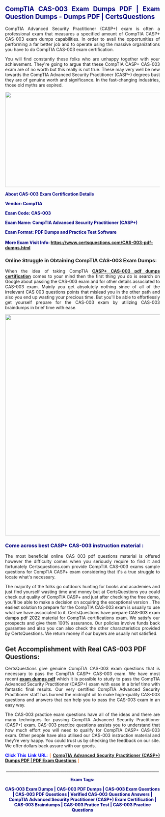 <h2 style="text-align: justify;"><span style="color: #000080;">CompTIA CAS-003 Exam Dumps PDF | Exam Question Dumps - Dumps PDF | CertsQuestions</span></h2>
<p style="text-align: justify;">CompTIA Advanced Security Practitioner (CASP+) exam is often a professional exam that measures a specified amount of CompTIA CASP+ CAS-003 exam dumps capabilities. In order to avail the opportunities of performing a far better job and to operate using the massive organizations you have to do CompTIA CAS-003 exam certification.</p>
<p style="text-align: justify;">You will find constantly these folks who are unhappy together with your achievement. They're going to argue that these CompTIA CASP+ CAS-003 exam are of no worth but this really is not true. These may very well be new towards the CompTIA Advanced Security Practitioner (CASP+) degrees bust they are of genuine worth and significance. In the fast-changing industries, those old myths are expired.</p>
<p><img style="display: block; margin-left: auto; margin-right: auto;" src="https://i.imgur.com/eaP4ae9.png" width="840" height="310" /></p>
<p><span style="color: #000080;"><strong>About CAS-003 Exam Certification Details</strong></span></p>
<p><span style="color: #000080;"><strong>Vendor: CompTIA<br /></strong></span></p>
<p><span style="color: #000080;"><strong>Exam Code: CAS-003</strong></span></p>
<p><span style="color: #000080;"><strong>Exam Name: CompTIA Advanced Security Practitioner (CASP+)</strong></span></p>
<p><span style="color: #000080;"><strong>Exam Format: PDF Dumps and Practice Test Software<br /><br />More Exam Visit Info: <span style="color: #ff6600;"><a href="https://www.certsquestions.com/CAS-003-pdf-dumps.html">https://www.certsquestions.com/CAS-003-pdf-dumps.html</a></span></strong></span></p>
<h3>Online Struggle in Obtaining CompTIA CAS-003 Exam Dumps:</h3>
<p style="text-align: justify;">When the idea of taking CompTIA <a href="https://www.certsquestions.com/CAS-003-pdf-dumps.html"><strong>CASP+ CAS-003 pdf dumps certification</strong></a> comes to your mind then the first thing you do is search on Google about passing the CAS-003 exam and for other details associated to CAS-003 exam. Mainly you get absolutely nothing since of all of the irrelevant CAS 003 questions points that mislead you in the other path and also you end up wasting your precious time. But you'll be able to effortlessly get yourself prepare for the CAS-003 exam by utilizing CAS-003 braindumps in brief time with ease.</p>
<p><a href="https://www.certsquestions.com/CAS-003-pdf-dumps.html"><img style="display: block; margin-left: auto; margin-right: auto;" src="https://i.imgur.com/pxhoKQ2.png" width="720" /></a></p>
<h3><span style="color: #000080;">Come across best CASP+ CAS-003 instruction material :</span></h3>
<p style="text-align: justify;">The most beneficial online CAS 003 pdf questions material is offered however the difficulty comes when you seriously require to find it and fortunately Certsquestions.com provide CompTIA CAS-003 exams sample questions for CompTIA CASP+ exam considering that it's a true struggle to locate what's necessary.</p>
<p style="text-align: justify;">The majority of the folks go outdoors hunting for books and academies and just find yourself wasting time and money but at CertsQuestions you could check out quality of CompTIA CASP+ and just after checking the free demo, you'll be able to make a decision on acquiring the exceptional version . The easiest solution to prepare for the CompTIA CAS-003 exam is usually to use what we have associated to it. CertsQuestions have <span style="color: #000000;">prepare CAS-003 exam dumps pdf 2022</span> material for CompTIA certifications exam. We satisfy our prospects and give them 100% assurance. Our policies involve funds back guarantee and also you can also check the other characteristics provided by CertsQuestions. We return money if our buyers are usually not satisfied.</p>
<h2>Get Accomplishment with Real CAS-003 PDF Questions:</h2>
<p style="text-align: justify;">CertsQuestions give genuine CompTIA CAS-003 exam questions that is necessary to pass the CompTIA CASP+ CAS-003 exam. We have most recent<strong>&nbsp;<a href="https://www.certsquestions.com/">exam dumps pdf</a></strong>&nbsp;which it is possible to study to pass the CompTIA Advanced Security Practitioner (CASP+) exam with ease in a brief time with fantastic final results. Our very certified CompTIA Advanced Security Practitioner staff has burned the midnight oil to make high-quality CAS-003 questions and answers that can help you to pass the CAS-003 exam in an easy way.</p>
<p style="text-align: justify;">The CAS-003 practice exam questions have all of the ideas and there are many techniques for passing CompTIA Advanced Security Practitioner (CASP+) exam. CAS-003 practice questions assists you to understand that how much effort you will need to qualify for CompTIA CASP+ CAS-003 exam. Other people have also utilised our CAS-003 instruction material and they're very happy. You could trust us by checking the feedback on our site. We offer dollars back assure with our goods.</p>
<p style="text-align: justify;"><span style="color: #0000ff;"><strong>Click This Link URL</strong>:</span> <span style="color: #ff6600;">[ <strong><a href="https://www.certsquestions.com/comptia-advanced-security-practitioner-certification.html">CompTIA Advanced Security Practitioner (CASP+) Dumps PDF | PDF Exam Questions</a></strong> ]</span></p>
<p style="text-align: center;">______________________________________________________________________________</p>
<p style="text-align: center;"><span style="color: #000080;"><strong>Exam Tags:</strong></span></p>
<p style="text-align: center;"><span style="color: #000080;"><strong>CAS-003 Exam Dumps | CAS-003 PDF Dumps | CAS-003 Exam Questions | CAS-003 PDF Questions | Verified CAS-003 Questions Answers | CompTIA Advanced Security Practitioner (CASP+) Exam Certification | CAS-003 Braindumps | CAS-003 Pratice Test | CAS-003 Practice Questions</strong></span></p>
